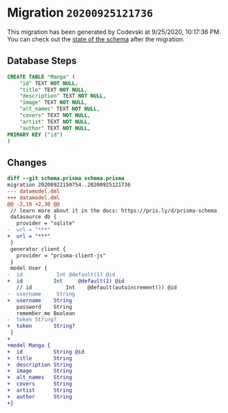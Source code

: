 # Migration `20200925121736`

This migration has been generated by Codevski at 9/25/2020, 10:17:36 PM.
You can check out the [state of the schema](./schema.prisma) after the migration.

## Database Steps

```sql
CREATE TABLE "Manga" (
    "id" TEXT NOT NULL,
    "title" TEXT NOT NULL,
    "description" TEXT NOT NULL,
    "image" TEXT NOT NULL,
    "alt_names" TEXT NOT NULL,
    "covers" TEXT NOT NULL,
    "artist" TEXT NOT NULL,
    "author" TEXT NOT NULL,
PRIMARY KEY ("id")
)
```

## Changes

```diff
diff --git schema.prisma schema.prisma
migration 20200922150754..20200925121736
--- datamodel.dml
+++ datamodel.dml
@@ -2,19 +2,30 @@
 // learn more about it in the docs: https://pris.ly/d/prisma-schema
 datasource db {
   provider = "sqlite"
-  url = "***"
+  url = "***"
 }
 generator client {
   provider = "prisma-client-js"
 }
 model User {
-  id           Int @default(1) @id
+  id          Int     @default(1) @id
   // id           Int    @default(autoincrement()) @id
-  username     String
+  username    String
   password    String
   remember_me Boolean
-  token String?
+  token       String?
 }
+
+model Manga {
+  id          String @id
+  title       String
+  description String
+  image       String
+  alt_names   String
+  covers      String
+  artist      String
+  author      String
+}
```


